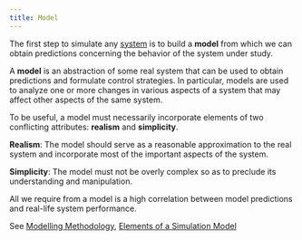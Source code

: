 ```yaml
---
title: Model
---
```


The first step to simulate any [system](/simulating-and-modelling-to-understand-change/module-i---introduction-and-random-variables-simulation/system) is to build a **model** from which we can obtain predictions concerning the behavior of the system under study.

A **model** is an abstraction of some real system that can be used to obtain predictions and formulate control strategies. In particular, models are used to analyze one or more changes in various aspects of a system that may affect other aspects of the same system.

To be useful, a model must necessarily incorporate elements of two conflicting attributes: **realism** and **simplicity**.

**Realism**: The model should serve as a reasonable approximation to the real system and incorporate most of the important aspects of the system.

**Simplicity**: The model must not be overly complex so as to preclude its understanding and manipulation.

All we require from a model is a high correlation between model predictions and real-life system performance.

See [Modelling Methodology](/simulating-and-modelling-to-understand-change/module-i---introduction-and-random-variables-simulation/modelling-methodology), [Elements of a Simulation Model](/simulating-and-modelling-to-understand-change/module-i---introduction-and-random-variables-simulation/elements-of-a-simulation-model)
